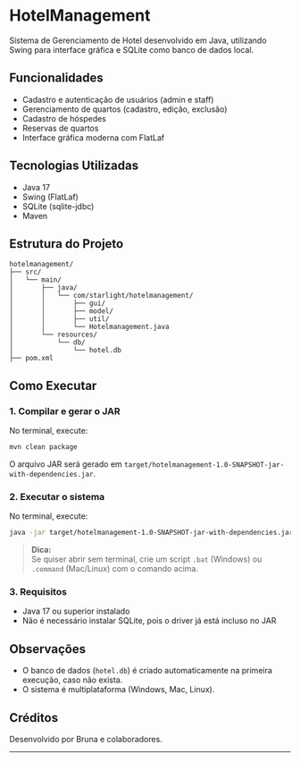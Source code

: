# HotelManagement

Sistema de Gerenciamento de Hotel desenvolvido em Java, utilizando Swing para interface gráfica e SQLite como banco de dados local.

## Funcionalidades

- Cadastro e autenticação de usuários (admin e staff)
- Gerenciamento de quartos (cadastro, edição, exclusão)
- Cadastro de hóspedes
- Reservas de quartos
- Interface gráfica moderna com FlatLaf

## Tecnologias Utilizadas

- Java 17
- Swing (FlatLaf)
- SQLite (sqlite-jdbc)
- Maven

## Estrutura do Projeto

```
hotelmanagement/
├── src/
│   └── main/
│       ├── java/
│       │   └── com/starlight/hotelmanagement/
│       │       ├── gui/
│       │       ├── model/
│       │       ├── util/
│       │       └── Hotelmanagement.java
│       └── resources/
│           └── db/
│               └── hotel.db
├── pom.xml
```

## Como Executar

### 1. Compilar e gerar o JAR

No terminal, execute:

```sh
mvn clean package
```

O arquivo JAR será gerado em `target/hotelmanagement-1.0-SNAPSHOT-jar-with-dependencies.jar`.

### 2. Executar o sistema

No terminal, execute:

```sh
java -jar target/hotelmanagement-1.0-SNAPSHOT-jar-with-dependencies.jar
```

> **Dica:**  
> Se quiser abrir sem terminal, crie um script `.bat` (Windows) ou `.command` (Mac/Linux) com o comando acima.

### 3. Requisitos

- Java 17 ou superior instalado  
- Não é necessário instalar SQLite, pois o driver já está incluso no JAR

## Observações

- O banco de dados (`hotel.db`) é criado automaticamente na primeira execução, caso não exista.
- O sistema é multiplataforma (Windows, Mac, Linux).

## Créditos

Desenvolvido por Bruna e colaboradores.

---